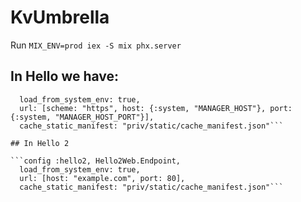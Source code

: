 # KvUmbrella

Run `MIX_ENV=prod iex -S mix phx.server`

## In Hello we have:

```config :hello, HelloWeb.Endpoint,
  load_from_system_env: true,
  url: [scheme: "https", host: {:system, "MANAGER_HOST"}, port: {:system, "MANAGER_HOST_PORT"}],
  cache_static_manifest: "priv/static/cache_manifest.json"```

## In Hello 2

```config :hello2, Hello2Web.Endpoint,
  load_from_system_env: true,
  url: [host: "example.com", port: 80],
  cache_static_manifest: "priv/static/cache_manifest.json"```

